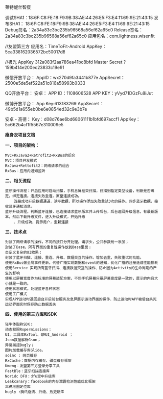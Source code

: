 
莱特妮丝智瘦


调试SHA1：18:6F:C8:FE:18:F9:9B:38:AE:44:26:E5:F3:E4:11:69:9E:21:43:15
发布SHA1： 18:6F:C8:FE:18:F9:9B:38:AE:44:26:E5:F3:E4:11:69:9E:21:43:15
Debug签名：2a34a83c3bc235b96568a56ef62a65c0
Release签名：2a34a83c3bc235b96568a56ef62a65c0
应用包名：com.lightness.wisenfit

//友盟第三方
应用名：TimeToFit-Android
AppKey：5ca338162036572bc50017d8

//极光
AppKey 312a083f2aa786ea41bc8bfd
Master Secret ? 159b414e200ec23833c19e91


微信开放平台：
AppID：wx270d9fa3441b877e
AppSecret：2500e5de5ef522a51c816a58993b0333

QQ开放平台：
安卓：
APP ID：1108606528
APP KEY：yVyd71DGzFu8iJut

微博开放平台：
App Key:613183269
AppSecret：49b5d1a655eb0be6e0854ed32c9e3b7e


安卓 - 高德：
Key：d08d76ae6bd68061111b1bfd697accf1
AppKey：5c662b4cf1f5567e310009e5



**瘦身衣项目文档**

**一、项目的架构：**

	MVC+RxJava2+Retrofit2+RxBus的组合
  	MVC：项目开发模式
	RxJava+Rettofit2：网络请求的组合
	RxBus：应用内通知监听


**二、相关流程**

	蓝牙操作流程：开启应用时启动扫描，手机息屏结束扫描，扫描到指定类型设备，判断是否绑定，绑定连接，连接失败重连，直至连接成功。
		连接成功开启数据通道，读写数据，所以操作添加失败重试3次的操作。同步蓝牙数据，接收蓝牙通知消息。
	蓝牙升级流程，判断蓝牙连接，已连接请求蓝牙版本并上传后台，后台返回升级信息，有最新版本，然后下载升级文件，进入升级模式，开始升级
		，升级成功，提示用户，重新连接
		
**三、技术点**

	封装了网络请求的操作，不同的接口分开处理，请求头，公共参数统一添加；
	封装了Base，所有界面的重复性操作放到Base里面；
	自定义复杂的UI效果；
	封装了蓝牙扫描、连接、重连、升级、数据交互的操作。增加去重，失败重试的功能。
	使用RxBus做全局事件更新，代替广播实现数据和event的通知，优化广播的注册造成性能损耗
	使用Service 实现所有蓝牙扫描、连接数据交互的操作、防止因为Activity的生命周期的产生的影响
	使用以屏幕宽度作为标准的屏幕适配方案，不同手机屏幕只要屏幕宽度是一致的，展示的内容大小就是一致的。
	使用状态模式，处理蓝牙各种状态
	使用工厂模式
	实现APP运动时退回后台开启前台服务及息屏展示运动界面的操作，防止运动时APP被后台杀死
	运动界面实时保存防止数据丢失
	
**四、使用的第三方库和SDK**

	轻牛体脂称SDK；
	动态权限Rxpermissions；
	UI、工具库RxTool、QMUI_Android ；
	Json数据解析Gson；
	异常捕捉Bugly；
	图片加载缓存库Glide。
	soinc : 网页缓存
	RxCache：数据内存缓存、磁盘缓存框架
	Umeng：友盟第三方登录分享工具
	FastBle：蓝牙扫描连接库
	Noridc DFU：dfu空中升级库
	Leakcanary：facebook的内存泄露检测性能优化框架
	高德地图定位库
	bugly :腾讯崩溃、升级、热更新库